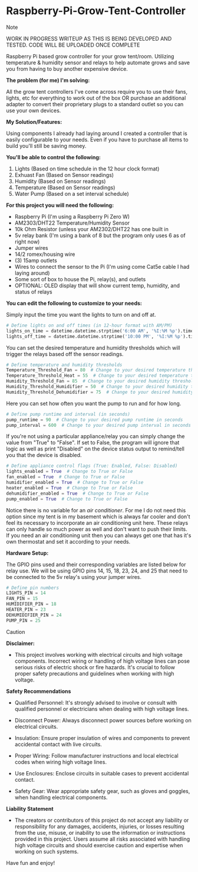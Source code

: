 # Raspberry-Pi-Grow-Tent-Controller

> [!NOTE]
> WORK IN PROGRESS WRITEUP AS THIS IS BEING DEVELOPED AND TESTED. CODE WILL BE UPLOADED ONCE COMPLETE

Raspberry Pi based grow controller for your grow tent/room. Utilizing temperature &amp; humidity sensor and relays to help automate grows and save you from having to buy another expensive device.

**The problem (for me) I'm solving:** 

All the grow tent controllers I've come across require you to use their fans, lights, etc for everything to work out of the box OR purchase an additional adapter to convert their proprietary plugs to a standard outlet so you can use your own devices. 

**My Solution/Features:** 

Using components I already had laying around I created a controller that is easily configurable to your needs. Even if you have to purchase all items to build you'll still be saving money.

**You'll be able to control the following:**

1. Lights (Based on time schedule in the 12 hour clock format)
2. Exhuast Fan (Based on Sensor readings)
3. Humidity (Based on Sensor readings)
4. Temperature (Based on Sensor readings)
5. Water Pump (Based on a set interval schedule) 


**For this project you will need the following:**
  - Raspberry Pi (I'm using a Raspberry Pi Zero W)
  - AM2303/DHT22 Temperature/Humidity Sensor
  - 10k Ohm Resistor (unless your AM2302/DHT22 has one built in
  - 5v relay bank (I'm using a bank of 8 but the program only uses 6 as of right now)
  - Jumper wires
  - 14/2 romex/housing wire
  - (3) 15amp outlets
  - Wires to connect the sensor to the Pi (I'm using come Cat5e cable I had laying around)
  - Some sort of box to house the Pi, relay(s), and outlets
  - OPTIONAL: OLED display that will show current temp, humidity, and status of relays

**You can edit the following to customize to your needs:**

Simply input the time you want the lights to turn on and off at.
```python
# Define lights on and off times (in 12-hour format with AM/PM)
lights_on_time = datetime.datetime.strptime('6:00 AM', '%I:%M %p').time()  # Change to your desired on time
lights_off_time = datetime.datetime.strptime('10:00 PM', '%I:%M %p').time()  # Change to your desired off time
```

You can set the desired temperature and humidity thresholds which will trigger the relays based off the sensor readings.
```python
# Define temperature and humidity thresholds
Temperature_Threshold_Fan = 80  # Change to your desired temperature threshold in Fahrenheit
Temperature_Threshold_Heat = 55  # Change to your desired temperature threshold in Fahrenheit
Humidity_Threshold_Fan = 85  # Change to your desired humidity threshold in percentage
Humidity_Threshold_Humidifier = 50  # Change to your desired humidity threshold in percentage
Humidity_Threshold_Dehumidifier = 75  # Change to your desired humidity threshold in percentage
```

Here you can set how often you want the pump to run and for how long.
```python
# Define pump runtime and interval (in seconds)
pump_runtime = 90  # Change to your desired pump runtime in seconds
pump_interval = 600  # Change to your desired pump interval in seconds
```

If you're not using a particular appliance/relay you can simply change the value from "True" to "False". If set to False, the program will ignore that logic as well as print "Disabled" on the device status output to remind/tell you that the device is disabled.
```python
# Define appliance control flags (True: Enabled, False: Disabled)
lights_enabled = True  # Change to True or False
fan_enabled = True  # Change to True or False
humidifier_enabled = True  # Change to True or False
heater_enabled = True  # Change to True or False
dehumidifier_enabled = True  # Change to True or False
pump_enabled = True  # Change to True or False
```
Notice there is no variable for an _air conditioner_. For me I do not need this option since my tent is in my basement which is always far cooler and don't feel its necessary to incorporate an air conditioning unit here. These relays can only handle so much power as well and don't want to push their limits. If you need an air conditioning unit then you can always get one that has it's own thermostat and set it according to your needs.


**Hardware Setup:**

The GPIO pins used and their corresponding variables are listed below for relay use. We will be using GPIO pins 14, 15, 18, 23, 24, and 25 that need to be connected to the 5v relay's using your jumper wires.
```python
# Define pin numbers
LIGHTS_PIN = 14
FAN_PIN = 15
HUMIDIFIER_PIN = 18
HEATER_PIN = 23
DEHUMIDIFIER_PIN = 24
PUMP_PIN = 25
```



> [!CAUTION]
> **Disclaimer:**
> 
> -  This project involves working with electrical circuits and high voltage components. Incorrect wiring or handling of high voltage lines can pose serious risks of electric shock or fire hazards. It's crucial to follow proper safety precautions and guidelines when working with high voltage.
> 
> **Safety Recommendations**
>
> - Qualified Personnel: It's strongly advised to involve or consult with qualified personnel or electricians when dealing with high voltage lines.
> 
> - Disconnect Power: Always disconnect power sources before working on electrical circuits.
> 
> - Insulation: Ensure proper insulation of wires and components to prevent accidental contact with live circuits.
> 
> - Proper Wiring: Follow manufacturer instructions and local electrical codes when wiring high voltage lines.
> 
> - Use Enclosures: Enclose circuits in suitable cases to prevent accidental contact.
> 
> - Safety Gear: Wear appropriate safety gear, such as gloves and goggles, when handling electrical components.
> 
>
> **Liability Statement**
>
> - The creators or contributors of this project do not accept any liability or responsibility for any damages, accidents, injuries, or losses resulting from the use, misuse, or inability to use the information or instructions provided in this project. Users assume all risks associated with handling high voltage circuits and should exercise caution and expertise when working on such systems.


Have fun and enjoy!
